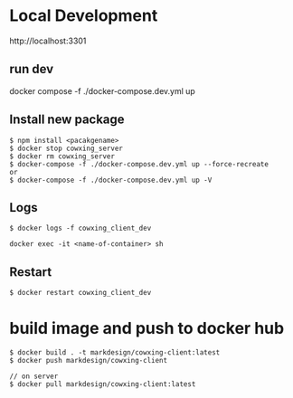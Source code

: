 # Local Development
http://localhost:3301

## run dev
docker compose -f ./docker-compose.dev.yml up

## Install new package
```
$ npm install <pacakgename>
$ docker stop cowxing_server
$ docker rm cowxing_server
$ docker-compose -f ./docker-compose.dev.yml up --force-recreate
or
$ docker-compose -f ./docker-compose.dev.yml up -V
```

## Logs

```
$ docker logs -f cowxing_client_dev

docker exec -it <name-of-container> sh
```

## Restart

```
$ docker restart cowxing_client_dev
```

# build image and push to docker hub

```
$ docker build . -t markdesign/cowxing-client:latest
$ docker push markdesign/cowxing-client

// on server
$ docker pull markdesign/cowxing-client:latest
```
